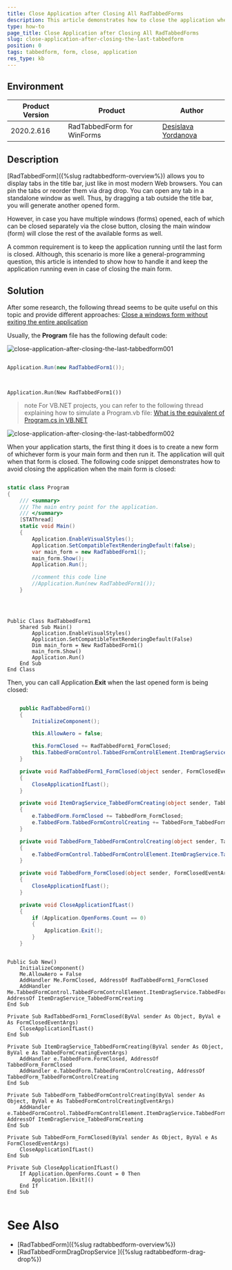 ```yaml
---
title: Close Application after Closing All RadTabbedForms
description: This article demonstrates how to close the application when the last RadTabbedForm is closed.
type: how-to
page_title: Close Application after Closing All RadTabbedForms
slug: close-application-after-closing-the-last-tabbedform
position: 0
tags: tabbedform, form, close, application
res_type: kb
---
```


## Environment
 
|Product Version|Product|Author|
|----|----|----|
|2020.2.616|RadTabbedForm for WinForms|[Desislava Yordanova](https://www.telerik.com/blogs/author/desislava-yordanova)|
 

## Description

[RadTabbedForm]({%slug radtabbedform-overview%}) allows you to display tabs in the title bar, just like in most modern Web browsers. You can pin the tabs or reorder them via drag drop. You can open any tab in a standalone window as well. Thus, by dragging a tab outside the title bar, you will generate another opened form.

However, in case you have multiple windows (forms) opened, each of which can be closed separately via the close button, closing the main window (form) will close the rest of the available forms as well.

A common requirement is to keep the application running until the last form is closed. Although, this scenario is more like a general-programming question, this article is intended to show how to handle it and keep the application running even in case of closing the main form.

## Solution 
 
After some research, the following thread seems to be quite useful on this topic and provide different approaches: [Close a windows form without exiting the entire application](https://stackoverflow.com/questions/5599097/close-a-windows-form-without-exiting-the-entire-application?rq=1)

Usually, the **Program** file has the following default code:

![close-application-after-closing-the-last-tabbedform001](images/close-application-after-closing-the-last-tabbedform001.png)

````C#

Application.Run(new RadTabbedForm1());
 
````
````VB.NET

Application.Run(New RadTabbedForm1()) 

````

>note For VB.NET projects, you can refer to the following thread explaining how to simulate a Program.vb file: [What is the equivalent of Program.cs in VB.NET](https://stackoverflow.com/questions/10534683/what-is-the-equivalent-of-program-cs-in-vb-net)

![close-application-after-closing-the-last-tabbedform002](images/close-application-after-closing-the-last-tabbedform002.png)

When your application starts, the first thing it does is to create a new form of whichever form is your main form and then run it. The application will quit when that form is closed. The following code snippet demonstrates how to avoid closing the application when the main form is closed:

````C#

static class Program
{
    /// <summary>
    /// The main entry point for the application.
    /// </summary>
    [STAThread]
    static void Main()
    {
        Application.EnableVisualStyles();
        Application.SetCompatibleTextRenderingDefault(false);
        var main_form = new RadTabbedForm1();
        main_form.Show();
        Application.Run();

        //comment this code line
        //Application.Run(new RadTabbedForm1());
    }

 
````
````VB.NET

Public Class RadTabbedForm1
    Shared Sub Main()
        Application.EnableVisualStyles()
        Application.SetCompatibleTextRenderingDefault(False)
        Dim main_form = New RadTabbedForm1()
        main_form.Show()
        Application.Run()
    End Sub
End Class

````

Then, you can call Application.**Exit** when the last opened form is being closed:

````C#

    public RadTabbedForm1()
    {
        InitializeComponent();

        this.AllowAero = false;

        this.FormClosed += RadTabbedForm1_FormClosed;
        this.TabbedFormControl.TabbedFormControlElement.ItemDragService.TabbedFormCreating += ItemDragService_TabbedFormCreating;
    }

    private void RadTabbedForm1_FormClosed(object sender, FormClosedEventArgs e)
    {
        CloseApplicationIfLast();
    }

    private void ItemDragService_TabbedFormCreating(object sender, TabbedFormCreatingEventArgs e)
    {
        e.TabbedForm.FormClosed += TabbedForm_FormClosed;
        e.TabbedForm.TabbedFormControlCreating += TabbedForm_TabbedFormControlCreating;
    }

    private void TabbedForm_TabbedFormControlCreating(object sender, TabbedFormControlCreatingEventArgs e)
    {
        e.TabbedFormControl.TabbedFormControlElement.ItemDragService.TabbedFormCreating += ItemDragService_TabbedFormCreating;
    }

    private void TabbedForm_FormClosed(object sender, FormClosedEventArgs e)
    {
        CloseApplicationIfLast(); 
    }

    private void CloseApplicationIfLast()
    {
        if (Application.OpenForms.Count == 0)
        {
            Application.Exit();
        }
    }

````
````VB.NET

Public Sub New()
    InitializeComponent()
    Me.AllowAero = False
    AddHandler Me.FormClosed, AddressOf RadTabbedForm1_FormClosed
    AddHandler Me.TabbedFormControl.TabbedFormControlElement.ItemDragService.TabbedFormCreating, AddressOf ItemDragService_TabbedFormCreating
End Sub

Private Sub RadTabbedForm1_FormClosed(ByVal sender As Object, ByVal e As FormClosedEventArgs)
    CloseApplicationIfLast()
End Sub

Private Sub ItemDragService_TabbedFormCreating(ByVal sender As Object, ByVal e As TabbedFormCreatingEventArgs)
    AddHandler e.TabbedForm.FormClosed, AddressOf TabbedForm_FormClosed
    AddHandler e.TabbedForm.TabbedFormControlCreating, AddressOf TabbedForm_TabbedFormControlCreating
End Sub

Private Sub TabbedForm_TabbedFormControlCreating(ByVal sender As Object, ByVal e As TabbedFormControlCreatingEventArgs)
    AddHandler e.TabbedFormControl.TabbedFormControlElement.ItemDragService.TabbedFormCreating, AddressOf ItemDragService_TabbedFormCreating
End Sub

Private Sub TabbedForm_FormClosed(ByVal sender As Object, ByVal e As FormClosedEventArgs)
    CloseApplicationIfLast()
End Sub

Private Sub CloseApplicationIfLast()
    If Application.OpenForms.Count = 0 Then
        Application.[Exit]()
    End If
End Sub


````
 

# See Also

* [RadTabbedForm]({%slug radtabbedform-overview%}) 
* [RadTabbedFormDragDropService ]({%slug radtabbedform-drag-drop%})


